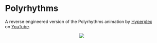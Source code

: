 # Polyrhythms

A reverse engineered version of the Polyrhythms animation by [Hyperplex](https://www.youtube.com/@Hyperplexed) on [YouTube](https://www.youtube.com/watch?v=Kt3DavtVGVE&t=852s&pp=ygULaHlwZXJwbGV4ZWQ%3D).

<p align="center">
  <img src="./docs/example.gif" />
</p>